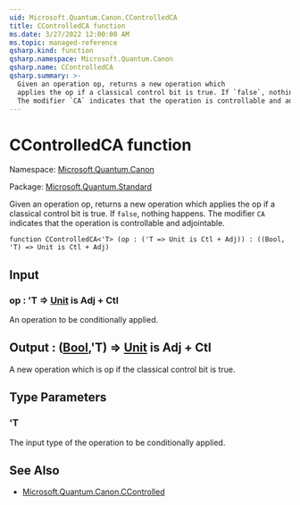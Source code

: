 ```yaml
---
uid: Microsoft.Quantum.Canon.CControlledCA
title: CControlledCA function
ms.date: 3/27/2022 12:00:00 AM
ms.topic: managed-reference
qsharp.kind: function
qsharp.namespace: Microsoft.Quantum.Canon
qsharp.name: CControlledCA
qsharp.summary: >-
  Given an operation op, returns a new operation which
  applies the op if a classical control bit is true. If `false`, nothing happens.
  The modifier `CA` indicates that the operation is controllable and adjointable.
---
```


# CControlledCA function

Namespace: [Microsoft.Quantum.Canon](xref:Microsoft.Quantum.Canon)

Package: [Microsoft.Quantum.Standard](https://nuget.org/packages/Microsoft.Quantum.Standard)


Given an operation op, returns a new operation whichapplies the op if a classical control bit is true. If `false`, nothing happens.The modifier `CA` indicates that the operation is controllable and adjointable.

```qsharp
function CControlledCA<'T> (op : ('T => Unit is Ctl + Adj)) : ((Bool, 'T) => Unit is Ctl + Adj)
```


## Input

### op : 'T => [Unit](xref:microsoft.quantum.qsharp.valueliterals#unit-literal)  is Adj + Ctl

An operation to be conditionally applied.



## Output : ([Bool](xref:microsoft.quantum.qsharp.valueliterals#bool-literals),'T) => [Unit](xref:microsoft.quantum.qsharp.valueliterals#unit-literal)  is Adj + Ctl

A new operation which is op if the classical control bit is true.

## Type Parameters

### 'T

The input type of the operation to be conditionally applied.

## See Also

- [Microsoft.Quantum.Canon.CControlled](xref:Microsoft.Quantum.Canon.CControlled)